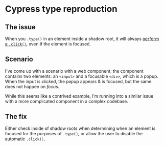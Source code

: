 # Cypress type reproduction

## The issue
When you `.type()` in an element inside a shadow root, it will always [perform a `.click()`](https://docs.cypress.io/api/commands/type#When-element-is-not-in-focus), even if the element is focused.

## Scenario
I've come up with a scenario with a web component; the component contains two elements: an `<input>` and a focusable `<div>`, which is a popup.  When the input is *clicked*, the popup appears & is focused, but the same does not happen on *focus*.

While this seems like a contrived example, I'm running into a similar issue with a more complicated component in a complex codebase.

## The fix
Either check inside of shadow roots when determining when an element is focused for the purposes of `.type()`, or allow the user to disable the automatic `.click()`.

